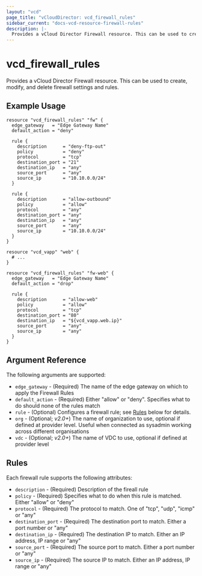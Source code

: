 ```yaml
---
layout: "vcd"
page_title: "vCloudDirector: vcd_firewall_rules"
sidebar_current: "docs-vcd-resource-firewall-rules"
description: |-
  Provides a vCloud Director Firewall resource. This can be used to create, modify, and delete firewall settings and rules.
---
```


# vcd\_firewall\_rules

Provides a vCloud Director Firewall resource. This can be used to create,
modify, and delete firewall settings and rules.

## Example Usage

```hcl
resource "vcd_firewall_rules" "fw" {
  edge_gateway   = "Edge Gateway Name"
  default_action = "deny"

  rule {
    description      = "deny-ftp-out"
    policy           = "deny"
    protocol         = "tcp"
    destination_port = "21"
    destination_ip   = "any"
    source_port      = "any"
    source_ip        = "10.10.0.0/24"
  }

  rule {
    description      = "allow-outbound"
    policy           = "allow"
    protocol         = "any"
    destination_port = "any"
    destination_ip   = "any"
    source_port      = "any"
    source_ip        = "10.10.0.0/24"
  }
}

resource "vcd_vapp" "web" {
  # ...
}

resource "vcd_firewall_rules" "fw-web" {
  edge_gateway   = "Edge Gateway Name"
  default_action = "drop"

  rule {
    description      = "allow-web"
    policy           = "allow"
    protocol         = "tcp"
    destination_port = "80"
    destination_ip   = "${vcd_vapp.web.ip}"
    source_port      = "any"
    source_ip        = "any"
  }
}
```

## Argument Reference

The following arguments are supported:

* `edge_gateway` - (Required) The name of the edge gateway on which to apply the Firewall Rules
* `default_action` - (Required) Either "allow" or "deny". Specifies what to do should none of the rules match
* `rule` - (Optional) Configures a firewall rule; see [Rules](#rules) below for details.
* `org` - (Optional; *v2.0+*) The name of organization to use, optional if defined at provider level. Useful when connected as sysadmin working across different organisations
* `vdc` - (Optional; *v2.0+*) The name of VDC to use, optional if defined at provider level

<a id="rules"></a>
## Rules

Each firewall rule supports the following attributes:

* `description` - (Required) Description of the fireall rule
* `policy` - (Required) Specifies what to do when this rule is matched. Either "allow" or "deny"
* `protocol` - (Required) The protocol to match. One of "tcp", "udp", "icmp" or "any"
* `destination_port` - (Required) The destination port to match. Either a port number or "any"
* `destination_ip` - (Required) The destination IP to match. Either an IP address, IP range or "any"
* `source_port` - (Required) The source port to match. Either a port number or "any"
* `source_ip` - (Required) The source IP to match. Either an IP address, IP range or "any"

